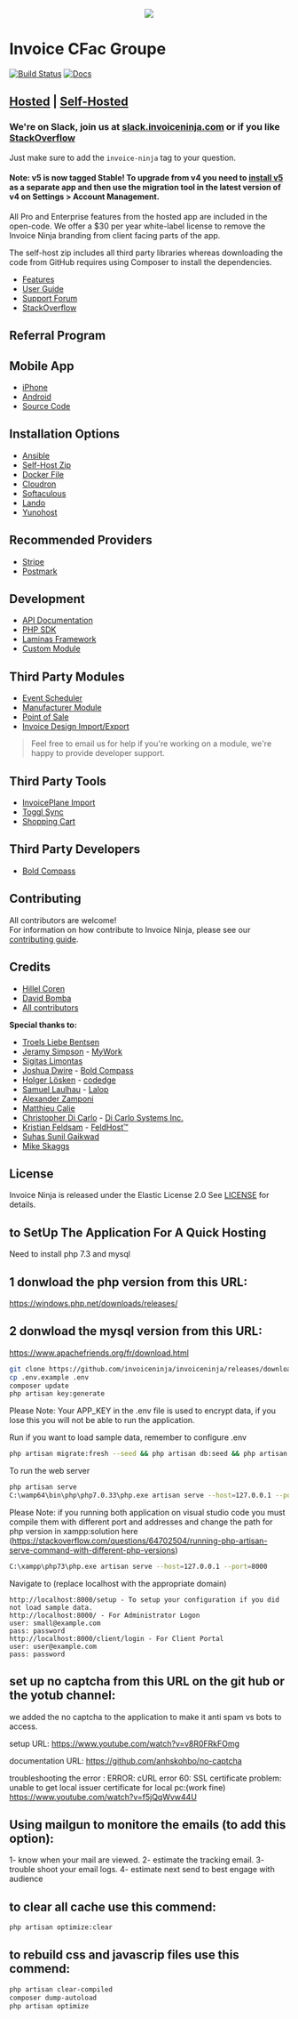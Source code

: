 <p align="center">
    <img src="https://media.licdn.com/dms/image/C4D0BAQHP4YO6cY3KMg/company-logo_200_200/0/1519889116930?e=2147483647&v=beta&t=2FLNTD3odaRUxyviQGbFilfHEucyUWbXe8wE2V8IT-w"/>
</p>

# Invoice CFac Groupe

[![Build Status](https://travis-ci.org/invoiceninja/invoiceninja.svg?branch=master)](https://travis-ci.org/invoiceninja/invoiceninja)
[![Docs](https://readthedocs.org/projects/invoice-ninja/badge/?version=latest)](https://invoice-ninja.readthedocs.io/en/latest/?badge=latest)

## [Hosted](https://www.invoiceninja.com) | [Self-Hosted](https://www.invoiceninja.org)

### We're on Slack, join us at [slack.invoiceninja.com](http://slack.invoiceninja.com) or if you like [StackOverflow](https://stackoverflow.com/tags/invoice-ninja/)

Just make sure to add the `invoice-ninja` tag to your question.

#### Note: v5 is now tagged Stable! To upgrade from v4 you need to [install v5](https://invoiceninja.github.io/docs/self-host-installation/) as a separate app and then use the migration tool in the latest version of v4 on Settings > Account Management.

All Pro and Enterprise features from the hosted app are included in the open-code. We offer a $30 per year white-label license to remove the Invoice Ninja branding from client facing parts of the app.

The self-host zip includes all third party libraries whereas downloading the code from GitHub requires using Composer to install the dependencies.

* [Features](https://www.invoiceninja.com/invoicing-features/)
* [User Guide](https://docs.invoiceninja.com/)
* [Support Forum](https://www.invoiceninja.com/forums/forum/support/)
* [StackOverflow](https://stackoverflow.com/tags/invoice-ninja/)

## Referral Program

## Mobile App
* [iPhone](https://itunes.apple.com/us/app/invoice-ninja/id1435514417?ls=1&mt=8)
* [Android](https://play.google.com/store/apps/details?id=com.invoiceninja.flutter)
* [Source Code](https://github.com/invoiceninja/flutter-mobile)

## Installation Options
* [Ansible](https://github.com/invoiceninja/ansible-installer)
* [Self-Host Zip](https://invoice-ninja.readthedocs.io/en/latest/install.html)
* [Docker File](https://hub.docker.com/r/invoiceninja/invoiceninja/)
* [Cloudron](https://cloudron.io/store/com.invoiceninja.cloudronapp.html)
* [Softaculous](https://www.softaculous.com/apps/ecommerce/Invoice_Ninja)
* [Lando](https://github.com/invoiceninja/invoiceninja/issues/2880)
* [Yunohost](https://github.com/YunoHost-Apps/invoiceninja_ynh)

## Recommended Providers
* [Stripe](https://stripe.com/)
* [Postmark](https://postmarkapp.com/)

## Development
* [API Documentation](https://invoice-ninja.readthedocs.io/en/latest/api.html)
* [PHP SDK](https://github.com/invoiceninja/sdk-php)
* [Laminas Framework](https://github.com/alexz707/InvoiceNinjaModule)
* [Custom Module](https://invoice-ninja.readthedocs.io/en/latest/custom_modules.html)

## Third Party Modules
* [Event Scheduler](https://github.com/cytech/Scheduler-InvoiceNinja)
* [Manufacturer Module](https://github.com/dicarlosystems/manufacturer-invoiceninja)
* [Point of Sale](https://github.com/dicarlosystems/pointofsale-invoiceninja)
* [Invoice Design Import/Export](https://github.com/feyst/invoicedesignexport)

> Feel free to email us for help if you're working on a module, we're happy to provide developer support.

## Third Party Tools
* [InvoicePlane Import](https://github.com/turbo124/Plane2Ninja)
* [Toggl Sync](https://github.com/Matth--/toggl-invoiceninja-sync)
* [Shopping Cart](https://github.com/Scifabric/invoiceninjashoppingcart)

## Third Party Developers
* [Bold Compass](https://boldcompass.com/customize-invoice-ninja/)

## Contributing
All contributors are welcome!  
For information on how contribute to Invoice Ninja, please see our [contributing guide](CONTRIBUTING.md).

## Credits
* [Hillel Coren](https://hillelcoren.com/)
* [David Bomba](https://github.com/turbo124)
* [All contributors](https://github.com/invoiceninja/invoiceninja/graphs/contributors)

**Special thanks to:**
* [Troels Liebe Bentsen](https://github.com/tlbdk)
* [Jeramy Simpson](https://github.com/JeramyMywork) - [MyWork](https://www.mywork.com.au)
* [Sigitas Limontas](https://lt.linkedin.com/in/sigitaslimontas)
* [Joshua Dwire](https://github.com/joshuadwire) - [Bold Compass](https://boldcompass.com/)
* [Holger Lösken](https://github.com/codedge) - [codedge](http://codedge.de)
* [Samuel Laulhau](https://github.com/lalop) - [Lalop](http://lalop.co/)
* [Alexander Zamponi](https://github.com/alexz707)
* [Matthieu Calie](https://github.com/Matth--)
* [Christopher Di Carlo](https://github.com/dicarlosystems) - [Di Carlo Systems Inc.](https://www.dicarlosystems.ca)
* [Kristian Feldsam](https://github.com/feldsam) - [FeldHost™](https://www.feldhost.net)
* [Suhas Sunil Gaikwad](https://github.com/Suhas-Gaikwad)
* [Mike Skaggs](https://github.com/titan-fail)

## License
Invoice Ninja is released under the Elastic License 2.0
See [LICENSE](LICENSE) for details.

## to SetUp The Application For A Quick Hosting

Need to install php 7.3 and mysql
## 1 donwload the php version from this URL:

https://windows.php.net/downloads/releases/

## 2 donwload the mysql version from this URL:

https://www.apachefriends.org/fr/download.html


```sh
git clone https://github.com/invoiceninja/invoiceninja/releases/download/v4.5.50/invoiceninja.zip
cp .env.example .env
composer update
php artisan key:generate
```

Please Note: 
Your APP_KEY in the .env file is used to encrypt data, if you lose this you will not be able to run the application.

Run if you want to load sample data, remember to configure .env
```sh
php artisan migrate:fresh --seed && php artisan db:seed && php artisan ninja:create-test-data
```

To run the web server
```sh
php artisan serve 
C:\wamp64\bin\php\php7.0.33\php.exe artisan serve --host=127.0.0.1 --port=8000
```

Please Note: 
if you running both application on visual studio code you must compile them with different port and addresses
and change the path for php version in xampp:solution here (https://stackoverflow.com/questions/64702504/running-php-artisan-serve-command-with-different-php-versions)

```sh
C:\xampp\php73\php.exe artisan serve --host=127.0.0.1 --port=8000 
```

Navigate to (replace localhost with the appropriate domain)
```
http://localhost:8000/setup - To setup your configuration if you did not load sample data.
http://localhost:8000/ - For Administrator Logon
user: small@example.com
pass: password
http://localhost:8000/client/login - For Client Portal
user: user@example.com
pass: password
```


## set up no captcha from this URL on the git hub or the yotub channel:

we added the no captcha to the application to make it anti spam vs bots to access.

setup URL:
https://www.youtube.com/watch?v=v8R0FRkFOmg

documentation URL:
https://github.com/anhskohbo/no-captcha

troubleshooting the error : ERROR: cURL error 60: SSL certificate problem: unable to get local issuer certificate for local pc:(work fine)
https://www.youtube.com/watch?v=f5jQqWvw44U


## Using mailgun to monitore the emails (to add this option):
1- know when your mail are viewed.
2- estimate the tracking email.
3- trouble shoot your email logs.
4- estimate next send to best engage with audience

## to clear all cache use this commend:
```sh
php artisan optimize:clear
```

## to rebuild css and javascrip files use this commend:
```sh
php artisan clear-compiled 
composer dump-autoload
php artisan optimize
```